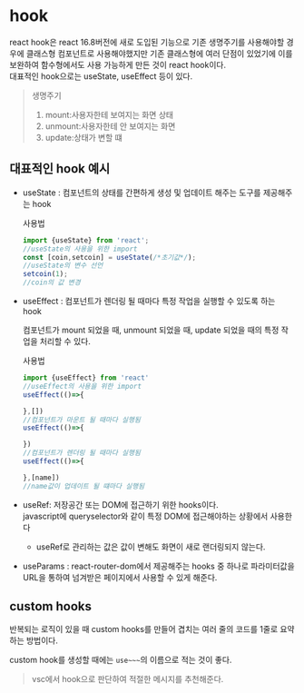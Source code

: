 # hook 
react hook은 react 16.8버전에 새로 도입된 기능으로 기존 생명주기를 사용해야할 경우에 클래스형 컴포넌트로 사용해야했지만 기존 클래스형에 여러 단점이 있었기에 이를 보완하여 함수형에서도 사용 가능하게 만든 것이 react hook이다.  
대표적인 hook으로는 useState, useEffect 등이 있다.
> 생명주기
>1. mount:사용자한테 보여지는 화면 상태
>2. unmount:사용자한테 안 보여지는 화면
>3. update:상태가 변할 떄

## 대표적인 hook 예시

- useState : 컴포넌트의 상태를 간편하게 생성 및 업데이트 해주는 도구를 제공해주는 hook

  사용법
  ```javascript
  import {useState} from 'react';
  //useState의 사용을 위한 import
  const [coin,setcoin] = useState(/*초기값*/);
  //useState의 변수 선언
  setcoin(1);
  //coin의 값 변경
  ```
  


- useEffect : 컴포넌트가 렌더링 될 때마다 특정 작업을 실행할 수 있도록 하는 hook

  컴포넌트가 mount 되었을 때, unmount 되었을 때, update 되었을 때의 특정 작업을 처리할 수 있다.

  사용법
  ```javascript
  import {useEffect} from 'react'
  //useEffect의 사용을 위한 import
  useEffect(()=>{

  },[])
  //컴포넌트가 마운트 될 때마다 실행됨
  useEffect(()=>{

  })
  //컴포넌트가 렌더링 될 때마다 실행됨
  useEffect(()=>{

  },[name])
  //name값이 업데이트 될 떄마다 실행됨
  ```
- useRef: 저장공간 또는 DOM에 접근하기 위한 hooks이다.    
javascript에 queryselector와 같이 특정 DOM에 접근해야하는 상황에서 사용한다
  
  - useRef로 관리하는 값은 값이 변해도 화면이 새로 랜더링되지 않는다.


- useParams : react-router-dom에서 제공해주는 hooks 중 하나로 파라미터값을 URL을 통하여 넘겨받은 페이지에서 사용할 수 있게 해준다.

## custom hooks
반복되는 로직이 있을 때 custom hooks를 만들어 겹치는 여러 줄의 코드를 1줄로 요약하는 방법이다.

custom hook를 생성할 때에는 `use~~~`의 이름으로 적는 것이 좋다.

> vsc에서 hook으로 판단하여 적절한 메시지를 추천해준다.